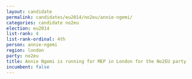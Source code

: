 ```yaml
---
layout: candidate
permalink: candidates/eu2014/no2eu/annie-ngemi/
categories: candidate no2eu
election: eu2014
list-rank: 4
list-rank-ordinal: 4th
person: annie-ngemi
region: london
party: no2eu
title: Annie Ngemi is running for MEP in London for the No2EU party
incumbent: false
---
```

